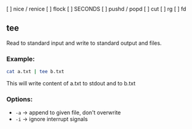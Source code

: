  [ ] nice / renice
 [ ] flock
 [ ] SECONDS
 [ ] pushd / popd
 [ ] cut
 [ ] rg
 [ ] fd



## tee

Read to standard input and write to standard output and files.

### Example:

```bash
cat a.txt | tee b.txt
```

This will write content of a.txt to stdout and to b.txt

### Options:

- `-a` -> append to given file, don't overwrite
- `-i` -> ignore interrupt signals


